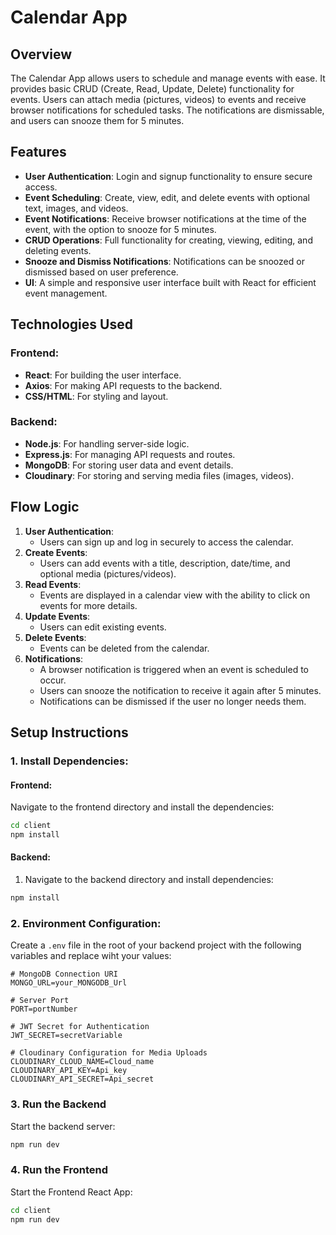 # Calendar App

## Overview
The Calendar App allows users to schedule and manage events with ease. It provides basic CRUD (Create, Read, Update, Delete) functionality for events. Users can attach media (pictures, videos) to events and receive browser notifications for scheduled tasks. The notifications are dismissable, and users can snooze them for 5 minutes.

## Features
- **User Authentication**: Login and signup functionality to ensure secure access.
- **Event Scheduling**: Create, view, edit, and delete events with optional text, images, and videos.
- **Event Notifications**: Receive browser notifications at the time of the event, with the option to snooze for 5 minutes.
- **CRUD Operations**: Full functionality for creating, viewing, editing, and deleting events.
- **Snooze and Dismiss Notifications**: Notifications can be snoozed or dismissed based on user preference.
- **UI**: A simple and responsive user interface built with React for efficient event management.

## Technologies Used
### Frontend:
- **React**: For building the user interface.
- **Axios**: For making API requests to the backend.
- **CSS/HTML**: For styling and layout.

### Backend:
- **Node.js**: For handling server-side logic.
- **Express.js**: For managing API requests and routes.
- **MongoDB**: For storing user data and event details.
- **Cloudinary**: For storing and serving media files (images, videos).

## Flow Logic
1. **User Authentication**: 
    - Users can sign up and log in securely to access the calendar.
2. **Create Events**:
    - Users can add events with a title, description, date/time, and optional media (pictures/videos).
3. **Read Events**:
    - Events are displayed in a calendar view with the ability to click on events for more details.
4. **Update Events**:
    - Users can edit existing events.
5. **Delete Events**:
    - Events can be deleted from the calendar.
6. **Notifications**:
    - A browser notification is triggered when an event is scheduled to occur.
    - Users can snooze the notification to receive it again after 5 minutes.
    - Notifications can be dismissed if the user no longer needs them.

## Setup Instructions

### 1. Install Dependencies:
#### Frontend:
Navigate to the frontend directory and install the dependencies:
```bash
cd client
npm install
```

#### Backend:

1. Navigate to the backend directory and install dependencies:
```bash
npm install
```

### 2. Environment Configuration:

Create a `.env` file in the root of your backend project with the following variables and replace wiht your values:

```env
# MongoDB Connection URI
MONGO_URL=your_MONGODB_Url

# Server Port
PORT=portNumber

# JWT Secret for Authentication
JWT_SECRET=secretVariable

# Cloudinary Configuration for Media Uploads
CLOUDINARY_CLOUD_NAME=Cloud_name
CLOUDINARY_API_KEY=Api_key
CLOUDINARY_API_SECRET=Api_secret
```
### 3. Run the Backend
Start the backend server:

```bash
npm run dev
```

### 4. Run the Frontend
Start the Frontend React App:
```bash
cd client
npm run dev
```
